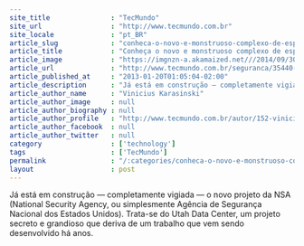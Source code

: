 ```yaml
---
site_title               : "TecMundo"
site_url                 : "http://www.tecmundo.com.br"
site_locale              : "pt_BR"
article_slug             : "conheca-o-novo-e-monstruoso-complexo-de-espionagem-da-nsa-ilustracao"
article_title            : "Conheça o novo e monstruoso complexo de espionagem da NSA [ilustração]"
article_image            : "https://imgnzn-a.akamaized.net///2014/09/30/30121527116225-t1200x480.jpg"
article_url              : "http://www.tecmundo.com.br/seguranca/35440-conheca-o-novo-e-monstruoso-complexo-de-espionagem-da-nsa-ilustracao-.htm"
article_published_at     : "2013-01-20T01:05:04-02:00"
article_description      : "Já está em construção — completamente vigiada — o novo projeto da NSA (National Security Agency, ou simplesmente Agência de Segurança Nacional dos Estados Unidos). Trata-se do Utah Data Center, um projeto secreto e grandioso que deriva de um trabalho que vem sendo desenvolvido há anos."
article_author_name      : "Vinicius Karasinski"
article_author_image     : null
article_author_biography : null
article_author_profile   : "http://www.tecmundo.com.br/autor/152-vinicius-karasinski/"
article_author_facebook  : null
article_author_twitter   : null
category                 : ['technology']
tags                     : ['TecMundo']
permalink                : "/:categories/conheca-o-novo-e-monstruoso-complexo-de-espionagem-da-nsa-ilustracao/"
layout                   : post
---
```


Já está em construção — completamente vigiada — o novo projeto da NSA (National Security Agency, ou simplesmente Agência de Segurança Nacional dos Estados Unidos). Trata-se do Utah Data Center, um projeto secreto e grandioso que deriva de um trabalho que vem sendo desenvolvido há anos.
